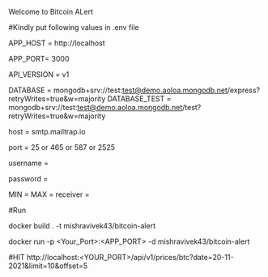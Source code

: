 Welcome to Bitcoin ALert

#Kindly put following values in .env file

APP_HOST = http://localhost

APP_PORT= 3000

API_VERSION = v1

DATABASE =
mongodb+srv://test:test@demo.aoloa.mongodb.net/express?retryWrites=true&w=majority
DATABASE_TEST =
mongodb+srv://test:test@demo.aoloa.mongodb.net/test?retryWrites=true&w=majority

host = smtp.mailtrap.io

port = 25 or 465 or 587 or 2525

username = <username>

password = <password>

MIN = <minvalue> MAX = <maxvalue> receiver = <receivermail>

#Run

docker build . -t mishravivek43/bitcoin-alert

docker run -p <Your_Port>:<APP_PORT> -d mishravivek43/bitcoin-alert

#HIT
http://localhost:<YOUR_PORT>/api/v1/prices/btc?date=20-11-2021&limit=10&offset=5
